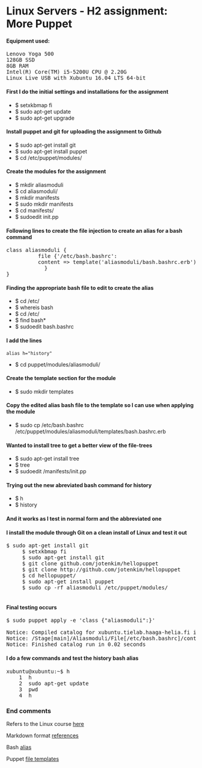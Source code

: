 # Linux Servers - H2 assignment: More Puppet

#### Equipment used:

<pre>Lenovo Yoga 500
128GB SSD
8GB RAM
Intel(R) Core(TM) i5-5200U CPU @ 2.20G
Linux Live USB with Xubuntu 16.04 LTS 64-bit</pre>

#### First I do the initial settings and installations for the assignment

* $ setxkbmap fi
* $ sudo apt-get update
* $ sudo apt-get upgrade

#### Install puppet and git for uploading the assignment to Github

* $ sudo apt-get install git
* $ sudo apt-get install puppet
* $ cd /etc/puppet/modules/

#### Create the modules for the assignment

* $ mkdir aliasmoduli
* $ cd aliasmoduli/
* $ mkdir manifests
* $ sudo mkdir manifests
* $ cd manifests/
* $ sudoedit init.pp

#### Following lines to create the file injection to create an alias for a bash command

<pre>class aliasmoduli {
          file {'/etc/bash.bashrc':
          content => template('aliasmoduli/bash.bashrc.erb')
            }  
}</pre>

#### Finding the appropriate bash file to edit to create the alias

* $ cd /etc/
* $ whereis bash
* $ cd /etc/
* $ find bash*
* $ sudoedit bash.bashrc

#### I add the lines

`alias h="history"` 

* $ cd puppet/modules/aliasmoduli/

#### Create the template section for the module

* $ sudo mkdir templates

#### Copy the edited alias bash file to the template so I can use when applying the module 

* $ sudo cp /etc/bash.bashrc /etc/puppet/modules/aliasmoduli/templates/bash.bashrc.erb

#### Wanted to install tree to get a better view of the file-trees

* $ sudo apt-get install tree
* $ tree
* $ sudoedit /manifests/init.pp

#### Trying out the new abreviated bash command for history

* $ h
* $ history

#### And it works as I test in normal form and the abbreviated one

#### I install the module through Git on a clean install of Linux and test it out

<pre>$ sudo apt-get install git
     $ setxkbmap fi
     $ sudo apt-get install git
     $ git clone github.com/jotenkim/hellopuppet
     $ git clone http://github.com/jotenkim/hellopuppet
     $ cd hellopuppet/
     $ sudo apt-get install puppet
     $ sudo cp -rf aliasmoduli /etc/puppet/modules/
 </pre>

#### Final testing occurs

<pre>$ sudo puppet apply -e 'class {"aliasmoduli":}' 

Notice: Compiled catalog for xubuntu.tielab.haaga-helia.fi in environment production in 0.10 seconds
Notice: /Stage[main]/Aliasmoduli/File[/etc/bash.bashrc]/content: content changed '{md5}d80b5c72ee089f1e43de3f084a69495c' to '{md5}05ca2387e196d487fd0e279365bf0d79'
Notice: Finished catalog run in 0.02 seconds</pre>

#### I do a few commands and test the history bash alias

<pre>xubuntu@xubuntu:~$ h
    1  h
    2  sudo apt-get update
    3  pwd
    4  h
</pre>




### End comments

Refers to the Linux course [here](http://terokarvinen.com/2017/aikataulu-%E2%80%93-palvelinten-hallinta-ict4tn022-2-%E2%80%93-5-op-uusi-ops-loppukevat-2017-p2)

Markdown format [references](https://en.wikipedia.org/wiki/Markdown)

Bash [alias](https://www.digitalocean.com/community/tutorials/an-introduction-to-useful-bash-aliases-and-functions)

Puppet [file templates](https://docs.puppet.com/puppet/4.9/lang_template.html#using-templates)


